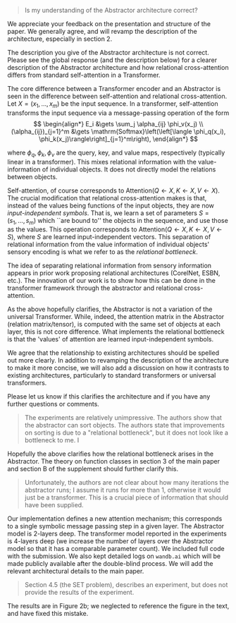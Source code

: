 > Is my understanding of the Abstractor architecture correct?

We appreciate your feedback on the presentation and structure of the paper. We generally agree, and will revamp the description of the architecture, especially in section 2.

The description you give of the Abstractor architecture is not correct. Please see the global response (and the description below) for a clearer description of the Abstractor architecture and how relational cross-attention differs from standard self-attention in a Transformer.

The core difference between a Transformer encoder and an Abstractor is seen in the difference between self-attention and relational cross-attention. Let $X = (x_1, \ldots, x_m)$ be the input sequence. In a transformer, self-attention transforms the input sequence via a message-passing operation of the form
$$
\begin{align*}
    E_i &\gets \sum_j \alpha_{ij} \phi_v(x_j) \\
    (\alpha_{ij})_{j=1}^m &\gets \mathrm{Softmax}\left(\left[\langle \phi_q(x_i), \phi_k(x_j)\rangle\right]_{j=1}^m\right),
\end{align*}
$$

where $\phi_q, \phi_k, \phi_v$ are the query, key, and value maps, respectively (typically linear in a transformer). This mixes relational information with the value-information of individual objects. It does not directly model the relations between objects. 

Self-attention, of course corresponds to $\mathrm{Attention}(Q \gets X, K \gets X, V \gets X)$. The crucial modification that relational cross-attention makes is that, instead of the values being functions of the input objects, they are now *input-independent symbols*. That is, we learn a set of parameters $S = (s_1, \ldots, s_m)$ which ``are bound to'' the objects in the sequence, and use those as the values.
This operation corresponds to $\mathrm{Attention}(Q \gets X, K \gets X, V \gets S)$, where $S$ are learned input-independent vectors. This separation of relational information from the value information of individual objects' sensory encoding is what we refer to as the *relational bottleneck*.

The idea of separating relational information from sensory information appears in prior work proposing relational architectures (CorelNet, ESBN, etc.). The innovation of our  work is to show how this can be done in the transformer framework through the abstractor and relational cross-attention. 

As the above hopefully clarifies, the Abstractor is not a variation of the universal Transformer. While, indeed, the attention matrix in the Abstractor (relation matrix/tensor), is computed with the same set of objects at each layer, this is not core difference. What implements the relational bottleneck is that the 'values' of attention are learned input-independent symbols.

We agree that the relationship to existing architectures should be spelled out more clearly. In addition to revamping the description of the architecture to make it more concise, we will also add a discussion on how it contrasts to existing architectures, particularly to standard transformers or universal transformers.

Please let us know if this clarifies the architecture and if you have any further questions or comments.

> The experiments are relatively unimpressive. The authors show that the abstractor can sort objects. The authors state that improvements on sorting is due to a "relational bottleneck", but it does not look like a bottleneck to me. I

Hopefully the above clarifies how the relational bottleneck arises in the Abstractor. The theory on function classes in section 3 of the main paper and section B of the supplement should further clarify this.

> Unfortunately, the authors are not clear about how many iterations the abstractor runs; I assume it runs for more than 1, otherwise it would just be a transformer. This is a crucial piece of information that should have been supplied.

Our implementation defines a new attention mechanism; this corresponds to a single symbolic message passing step in a given layer. The Abstractor model is 2-layers deep. The transformer model reported in the experiments is 4-layers deep (we increase the number of layers over the Abstractor model so that it has a comparable parameter count). We included full code with the submission. We also kept detailed logs on `wandb.ai` which will be made publicly available after the double-blind process. We will add the relevant architectural details to the main paper.

> Section 4.5 (the SET problem), describes an experiment, but does not provide the results of the experiment.

The results are in Figure 2b; we neglected to reference the figure in the text, and have fixed this mistake.
